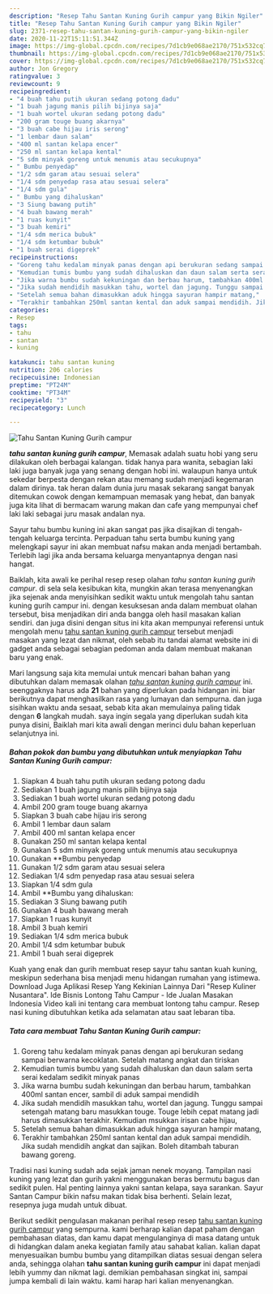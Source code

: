 ```yaml
---
description: "Resep Tahu Santan Kuning Gurih campur yang Bikin Ngiler"
title: "Resep Tahu Santan Kuning Gurih campur yang Bikin Ngiler"
slug: 2371-resep-tahu-santan-kuning-gurih-campur-yang-bikin-ngiler
date: 2020-11-22T15:11:51.344Z
image: https://img-global.cpcdn.com/recipes/7d1cb9e068ae2170/751x532cq70/tahu-santan-kuning-gurih-campur-foto-resep-utama.jpg
thumbnail: https://img-global.cpcdn.com/recipes/7d1cb9e068ae2170/751x532cq70/tahu-santan-kuning-gurih-campur-foto-resep-utama.jpg
cover: https://img-global.cpcdn.com/recipes/7d1cb9e068ae2170/751x532cq70/tahu-santan-kuning-gurih-campur-foto-resep-utama.jpg
author: Jon Gregory
ratingvalue: 3
reviewcount: 9
recipeingredient:
- "4 buah tahu putih ukuran sedang potong dadu"
- "1 buah jagung manis pilih bijinya saja"
- "1 buah wortel ukuran sedang potong dadu"
- "200 gram touge buang akarnya"
- "3 buah cabe hijau iris serong"
- "1 lembar daun salam"
- "400 ml santan kelapa encer"
- "250 ml santan kelapa kental"
- "5 sdm minyak goreng untuk menumis atau secukupnya"
- " Bumbu penyedap"
- "1/2 sdm garam atau sesuai selera"
- "1/4 sdm penyedap rasa atau sesuai selera"
- "1/4 sdm gula"
- " Bumbu yang dihaluskan"
- "3 Siung bawang putih"
- "4 buah bawang merah"
- "1 ruas kunyit"
- "3 buah kemiri"
- "1/4 sdm merica bubuk"
- "1/4 sdm ketumbar bubuk"
- "1 buah serai digeprek"
recipeinstructions:
- "Goreng tahu kedalam minyak panas dengan api berukuran sedang sampai berwarna kecoklatan. Setelah matang angkat dan tiriskan"
- "Kemudian tumis bumbu yang sudah dihaluskan dan daun salam serta serai kedalam sedikit minyak panas"
- "Jika warna bumbu sudah kekuningan dan berbau harum, tambahkan 400ml santan encer, sambil di aduk sampai mendidih"
- "Jika sudah mendidih masukkan tahu, wortel dan jagung. Tunggu sampai setengah matang baru masukkan touge. Touge lebih cepat matang jadi harus dimasukkan terakhir. Kemudian msukkan irisan cabe hijau,"
- "Setelah semua bahan dimasukkan aduk hingga sayuran hampir matang,"
- "Terakhir tambahkan 250ml santan kental dan aduk sampai mendidih. Jika sudah mendidih angkat dan sajikan. Boleh ditambah taburan bawang goreng."
categories:
- Resep
tags:
- tahu
- santan
- kuning

katakunci: tahu santan kuning 
nutrition: 206 calories
recipecuisine: Indonesian
preptime: "PT24M"
cooktime: "PT34M"
recipeyield: "3"
recipecategory: Lunch

---
```



![Tahu Santan Kuning Gurih campur](https://img-global.cpcdn.com/recipes/7d1cb9e068ae2170/751x532cq70/tahu-santan-kuning-gurih-campur-foto-resep-utama.jpg)

<b><i>tahu santan kuning gurih campur</i></b>, Memasak adalah suatu hobi yang seru dilakukan oleh berbagai kalangan. tidak hanya para wanita, sebagian laki laki juga banyak juga yang senang dengan hobi ini. walaupun hanya untuk sekedar berpesta dengan rekan atau memang sudah menjadi kegemaran dalam dirinya. tak heran dalam dunia juru masak sekarang sangat banyak ditemukan cowok dengan kemampuan memasak yang hebat, dan banyak juga kita lihat di bermacam warung makan dan cafe yang mempunyai chef laki laki sebagai juru masak andalan nya.

Sayur tahu bumbu kuning ini akan sangat pas jika disajikan di tengah-tengah keluarga tercinta. Perpaduan tahu serta bumbu kuning yang melengkapi sayur ini akan membuat nafsu makan anda menjadi bertambah. Terlebih lagi jika anda bersama keluarga menyantapnya dengan nasi hangat.

Baiklah, kita awali ke perihal resep resep olahan <i>tahu santan kuning gurih campur</i>. di sela sela kesibukan kita, mungkin akan terasa menyenangkan jika sejenak anda menyisihkan sedikit waktu untuk mengolah tahu santan kuning gurih campur ini. dengan kesuksesan anda dalam membuat olahan tersebut, bisa menjadikan diri anda bangga oleh hasil masakan kalian sendiri. dan juga disini dengan situs ini kita akan mempunyai referensi untuk mengolah menu <u>tahu santan kuning gurih campur</u> tersebut menjadi masakan yang lezat dan nikmat, oleh sebab itu tandai alamat website ini di gadget anda sebagai sebagian pedoman anda dalam membuat makanan baru yang enak.


Mari langsung saja kita memulai untuk mencari bahan bahan yang dibutuhkan dalam memasak olahan <u><i>tahu santan kuning gurih campur</i></u> ini. seenggaknya harus ada <b>21</b> bahan yang diperlukan pada hidangan ini. biar berikutnya dapat menghasilkan rasa yang lumayan dan sempurna. dan juga sisihkan waktu anda sesaat, sebab kita akan memulainya paling tidak dengan <b>6</b> langkah mudah. saya ingin segala yang diperlukan sudah kita punya disini, Baiklah mari kita awali dengan merinci dulu bahan keperluan selanjutnya ini.

<!--inarticleads1-->

##### Bahan pokok dan bumbu yang dibutuhkan untuk menyiapkan Tahu Santan Kuning Gurih campur:

1. Siapkan 4 buah tahu putih ukuran sedang potong dadu
1. Sediakan 1 buah jagung manis pilih bijinya saja
1. Sediakan 1 buah wortel ukuran sedang potong dadu
1. Ambil 200 gram touge buang akarnya
1. Siapkan 3 buah cabe hijau iris serong
1. Ambil 1 lembar daun salam
1. Ambil 400 ml santan kelapa encer
1. Gunakan 250 ml santan kelapa kental
1. Gunakan 5 sdm minyak goreng untuk menumis atau secukupnya
1. Gunakan  **Bumbu penyedap
1. Gunakan 1/2 sdm garam atau sesuai selera
1. Sediakan 1/4 sdm penyedap rasa atau sesuai selera
1. Siapkan 1/4 sdm gula
1. Ambil  **Bumbu yang dihaluskan:
1. Sediakan 3 Siung bawang putih
1. Gunakan 4 buah bawang merah
1. Siapkan 1 ruas kunyit
1. Ambil 3 buah kemiri
1. Sediakan 1/4 sdm merica bubuk
1. Ambil 1/4 sdm ketumbar bubuk
1. Ambil 1 buah serai digeprek


Kuah yang enak dan gurih membuat resep sayur tahu santan kuah kuning, meskipun sederhana bisa menjadi menu hidangan rumahan yang istimewa. Download Juga Aplikasi Resep Yang Kekinian Lainnya Dari &#34;Resep Kuliner Nusantara&#34;. Ide Bisnis Lontong Tahu Campur - Ide Jualan Masakan Indonesia Video kali ini tentang cara membuat lontong tahu campur. Resep nasi kuning dibutuhkan ketika ada selamatan atau saat lebaran tiba. 

<!--inarticleads2-->

##### Tata cara membuat Tahu Santan Kuning Gurih campur:

1. Goreng tahu kedalam minyak panas dengan api berukuran sedang sampai berwarna kecoklatan. Setelah matang angkat dan tiriskan
1. Kemudian tumis bumbu yang sudah dihaluskan dan daun salam serta serai kedalam sedikit minyak panas
1. Jika warna bumbu sudah kekuningan dan berbau harum, tambahkan 400ml santan encer, sambil di aduk sampai mendidih
1. Jika sudah mendidih masukkan tahu, wortel dan jagung. Tunggu sampai setengah matang baru masukkan touge. Touge lebih cepat matang jadi harus dimasukkan terakhir. Kemudian msukkan irisan cabe hijau,
1. Setelah semua bahan dimasukkan aduk hingga sayuran hampir matang,
1. Terakhir tambahkan 250ml santan kental dan aduk sampai mendidih. Jika sudah mendidih angkat dan sajikan. Boleh ditambah taburan bawang goreng.


Tradisi nasi kuning sudah ada sejak jaman nenek moyang. Tampilan nasi kuning yang lezat dan gurih yakni menggunakan beras bermutu bagus dan sedikit pulen. Hal penting lainnya yakni santan kelapa, saya sarankan. Sayur Santan Campur bikin nafsu makan tidak bisa berhenti. Selain lezat, resepnya juga mudah untuk dibuat. 

Berikut sedikit pengulasan makanan perihal resep resep <u>tahu santan kuning gurih campur</u> yang sempurna. kami berharap kalian dapat paham dengan pembahasan diatas, dan kamu dapat mengulanginya di masa datang untuk di hidangkan dalam aneka kegiatan family atau sahabat kalian. kalian dapat menyesuaikan bumbu bumbu yang ditampilkan diatas sesuai dengan selera anda, sehingga olahan <b>tahu santan kuning gurih campur</b> ini dapat menjadi lebih yummy dan nikmat lagi. demikian pembahasan singkat ini, sampai jumpa kembali di lain waktu. kami harap hari kalian menyenangkan.
